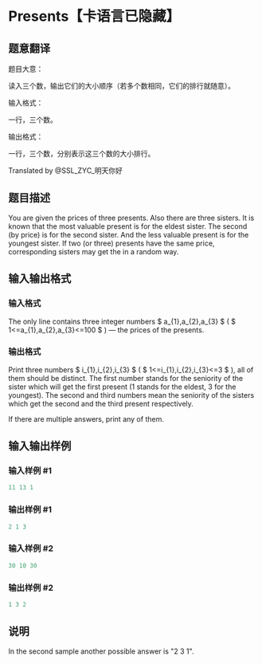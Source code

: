 # Presents【卡语言已隐藏】

## 题意翻译

题目大意：

读入三个数，输出它们的大小顺序（若多个数相同，它们的排行就随意）。

输入格式：

一行，三个数。

输出格式：

一行，三个数，分别表示这三个数的大小排行。

Translated by @SSL_ZYC_明天你好 

## 题目描述

You are given the prices of three presents. Also there are three sisters. It is known that the most valuable present is for the eldest sister. The second (by price) is for the second sister. And the less valuable present is for the youngest sister. If two (or three) presents have the same price, corresponding sisters may get the in a random way.

## 输入输出格式

### 输入格式

The only line contains three integer numbers $ a_{1},a_{2},a_{3} $ ( $ 1<=a_{1},a_{2},a_{3}<=100 $ ) — the prices of the presents.

### 输出格式

Print three numbers $ i_{1},i_{2},i_{3} $ ( $ 1<=i_{1},i_{2},i_{3}<=3 $ ), all of them should be distinct. The first number stands for the seniority of the sister which will get the first present (1 stands for the eldest, 3 for the youngest). The second and third numbers mean the seniority of the sisters which get the second and the third present respectively.

If there are multiple answers, print any of them.

## 输入输出样例

### 输入样例 #1

```cpp
11 13 1

```
### 输出样例 #1

```cpp
2 1 3 
```


### 输入样例 #2

```cpp
30 10 30

```
### 输出样例 #2

```cpp
1 3 2 
```


## 说明

In the second sample another possible answer is "2 3 1".

